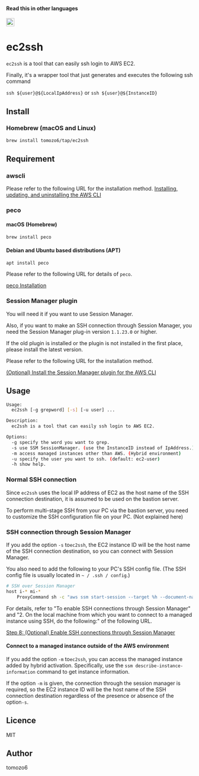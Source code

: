  #### Read this in other languages

<kbd>[<img title="日本語" alt="日本語" src="https://cdn.staticaly.com/gh/hjnilsson/country-flags/master/svg/jp.svg" width="22">](/README.ja.md)</kbd>

# ec2ssh

`ec2ssh` is a tool that can easily ssh login to AWS EC2.

Finally, it's a wrapper tool that just generates and executes the following ssh command

`ssh ${user}@${LocalIpAddress}` or `ssh ${user}@${InstanceID}`

## Install

### Homebrew (macOS and Linux)

```bash
brew install tomozo6/tap/ec2ssh
```

## Requirement

### awscli

Please refer to the following URL for the installation method.
[Installing, updating, and uninstalling the AWS CLI](https://docs.aws.amazon.com/ja_jp/cli/latest/userguide/cli-chap-install.html)

### peco

#### macOS (Homebrew)

```bash
brew install peco
```

#### Debian and Ubuntu based distributions (APT)

```bash
apt install peco
```

Please refer to the following URL for details of `peco`.

[peco Installation](https://github.com/peco/peco#installation)

### Session Manager plugin

You will need it if you want to use Session Manager.

Also, if you want to make an SSH connection through Session Manager, you need the Session Manager plug-in version `1.1.23.0` or higher.

If the old plugin is installed or the plugin is not installed in the first place, please install the latest version.

Please refer to the following URL for the installation method.

[(Optional) Install the Session Manager plugin for the AWS CLI](https://docs.aws.amazon.com/systems-manager/latest/userguide/session-manager-working-with-install-plugin.html)

## Usage

```bash
Usage:
  ec2ssh [-g grepword] [-s] [-u user] ...

Description:
  ec2ssh is a tool that can easily ssh login to AWS EC2.

Options:
  -g specify the word you want to grep.
  -s use SSM SessionManager. (use the InstanceID instead of IpAddress.)
  -m access managed instances other than AWS. (Hybrid environment)
  -u specify the user you want to ssh. (default: ec2-user)
  -h show help.
```

### Normal SSH connection

Since `ec2ssh` uses the local IP address of EC2 as the host name of the SSH connection destination, it is assumed to be used on the bastion server.

To perform multi-stage SSH from your PC via the bastion server, you need to customize the SSH configuration file on your PC. (Not explained here)

### SSH connection through Session Manager

If you add the option `-s` to`ec2ssh`, the EC2 instance ID will be the host name of the SSH connection destination, so you can connect with Session Manager.

You also need to add the following to your PC's SSH config file.
(The SSH config file is usually located in `~ / .ssh / config`.)

```bash
# SSH over Session Manager
host i-* mi-*
    ProxyCommand sh -c "aws ssm start-session --target %h --document-name AWS-StartSSHSession --parameters 'portNumber=%p'"
```

For details, refer to "To enable SSH connections through Session Manager" and "2. On the local machine from which you want to connect to a managed instance using SSH, do the following:" of the following URL.

[Step 8: (Optional) Enable SSH connections through Session Manager](https://docs.aws.amazon.com/ja_jp/systems-manager/latest/userguide/session-manager-getting-started-enable-ssh-connections.html)

#### Connect to a managed instance outside of the AWS environment

If you add the option `-m` to`ec2ssh`, you can access the managed instance added by hybrid activation.
Specifically, use the `ssm describe-instance-information` command to get instance information.

If the option `-m` is given, the connection through the session manager is required, so the EC2 instance ID will be the host name of the SSH connection destination regardless of the presence or absence of the option`-s`.

## Licence

MIT

## Author

tomozo6

